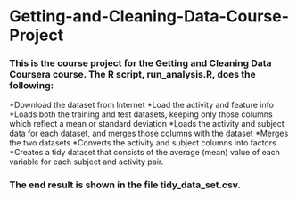 # Getting-and-Cleaning-Data-Course-Project
### This is the course project for the Getting and Cleaning Data Coursera course. The R script, run_analysis.R, does the following:

 *Download the dataset from Internet
 *Load the activity and feature info
 *Loads both the training and test datasets, keeping only those columns which reflect a mean or standard deviation
 *Loads the activity and subject data for each dataset, and merges those columns with the dataset
 *Merges the two datasets
 *Converts the activity and subject columns into factors
 *Creates a tidy dataset that consists of the average (mean) value of each variable for each subject and activity pair.

### The end result is shown in the file tidy_data_set.csv.
